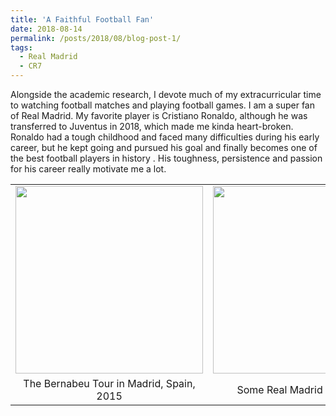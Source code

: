 ```yaml
---
title: 'A Faithful Football Fan'
date: 2018-08-14
permalink: /posts/2018/08/blog-post-1/
tags:
  - Real Madrid
  - CR7
---
```


Alongside the academic research, I devote much of my extracurricular time to watching football matches and playing football games. I am a super fan of Real Madrid. My favorite player is Cristiano Ronaldo, although he was transferred to Juventus in 2018, which made me kinda heart-broken. Ronaldo had a tough childhood and faced many difficulties during his early career, but he kept going and pursued his goal and finally becomes one of the best football players in history . His toughness, persistence and passion for his career really motivate me a lot. 

<table height="100%" border="0" cellspacing="0" cellpadding="0">
  <tr>
    <td align="center"><img src="http://liu-q16.github.io/files/rm1.png"  height="300" /> </td>
    <td align="center"><img src="http://liu-q16.github.io/files/rm2.png"  height="300" /></td>
  </tr>
  <tr>
    <td align="center">The Bernabeu Tour in Madrid, Spain, 2015</td>
    <td align="center">Some Real Madrid collections </td>
  </tr>
</table>


